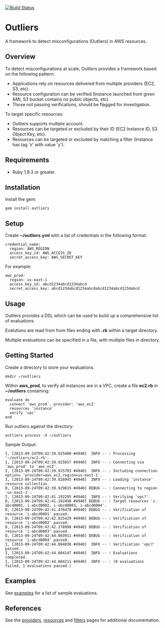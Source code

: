 [![Build Status](https://secure.travis-ci.org/brettweavnet/outliers.png)](http://travis-ci.org/brettweavnet/outliers)

# Outliers

A framework to detect misconfigurations (Outliers) in AWS resources.

## Overview

To detect misconfigurations at scale, Outliers provides a framework based on the following pattern:

* Applications rely on resources delivered from multiple providers (EC2, S3, etc).
* Resource configuration can be verified (Instance launched from given AMI, S3 bucket contains no public objects, etc).
* Those not passing verifications, should be flagged for investigation.

To target specific resources:

* Outliers supports multiple account.
* Resources can be targeted or excluded by their ID (EC2 Instance ID, S3 Object Key, etc).
* Resources can be targeted or excluded by matching a filter (Instance has tag 'x' with value 'y').

## Requirements

* Ruby 1.9.3 or greater.

## Installation

Install the gem:

    gem install outliers

## Setup

Create **~/outliers.yml** with a list of credentials in the following format:

    credential_name:
      region: AWS_REGION
      access_key_id: AWS_ACCESS_ID
      secret_access_key: AWS_SECRET_KEY

For example:

    aws_prod:
      region: us-east-1
      access_key_id: abcd1234abcd1234abcd
      secret_access_key: abcd1234abcd1234abcdabcd1234abcd1234abcd

## Usage

Outliers provides a DSL which can be used to build up a comprehensive list of evaluations.

Evalutions are read from from files ending with **.rb** within a target directory.

Multiple evaluations can be specified in a file, with multiple files in directory.

## Getting Started

Create a directory to store your evaluations. 

    mkdir ~/outliers

Within **aws_prod**, to verify all instances are in a VPC, create a file **ec2.rb** in **~/outliers** containing:

    evaluate do
      connect 'aws_prod', provider: 'aws_ec2'
      resources 'instance'
      verify 'vpc'
    end

Run outliers against the directory:

    outliers process -d ~/outliers

Sample Output:

    I, [2013-09-24T09:42:39.925400 #4940]  INFO -- : Processing '~/outliers/ec2.rb'.
    I, [2013-09-24T09:42:39.925657 #4940]  INFO -- : Connecting via 'aws_prod' to 'aws_ec2'.
    I, [2013-09-24T09:42:39.925703 #4940]  INFO -- : Including connection options 'provider=aws_ec2,region=us-east-1'.
    I, [2013-09-24T09:42:39.928945 #4940]  INFO -- : Loading 'instance' resource collection.
    D, [2013-09-24T09:42:39.929015 #4940] DEBUG -- : Connecting to region 'us-east-1'.
    I, [2013-09-24T09:42:41.192295 #4940]  INFO -- : Verifying 'vpc?'.
    D, [2013-09-24T09:42:41.192498 #4940] DEBUG -- : Target resources 'i-abcd0001, i-abcd0002, i-abcd0003, i-abcd0004'.
    D, [2013-09-24T09:42:41.476478 #4940] DEBUG -- : Verification of resource 'i-abcd0001' passed.
    D, [2013-09-24T09:42:42.025429 #4940] DEBUG -- : Verification of resource 'i-abcd0002' passed.
    D, [2013-09-24T09:42:42.278990 #4940] DEBUG -- : Verification of resource 'i-abcd0003' passed.
    D, [2013-09-24T09:42:44.803911 #4940] DEBUG -- : Verification of resource 'i-abcd0004' passed.
    I, [2013-09-24T09:42:44.804036 #4940]  INFO -- : Verification 'vpc?' passed.
    I, [2013-09-24T09:42:44.804147 #4940]  INFO -- : Evaluations completed.
    I, [2013-09-24T09:42:44.804211 #4940]  INFO -- : (0 evaluations failed, 1 evaluations passed.)

## Examples

See [examples](http://brettweavnet.github.io/outliers/examples) for a list of sample evaluations.

## References

See the [providers](http://brettweavnet.github.io/outliers/providers), [resources](http://brettweavnet.github.io/outliers/resources) and [filters](http://brettweavnet.github.io/outliers/filters) pages for additional documentation.
